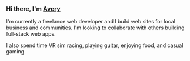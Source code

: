 ### Hi there, I'm [Avery](https://www.averymclaughlin.com)  

I'm currently a freelance web developer and I build web sites for local business and communities.
I'm looking to collaborate with others building full-stack web apps.

I also spend time VR sim racing, playing guitar, enjoying food, and casual gaming.

<!--
**averymc-dev/averymc-dev** is a ✨ _special_ ✨ repository because its `README.md` (this file) appears on your GitHub profile.

Here are some ideas to get you started:

- 🔭 I’m currently working on ...
- 🌱 I’m currently learning ...
- 👯 I’m looking to collaborate on ...
- 🤔 I’m looking for help with ...
- 💬 Ask me about ...
- 📫 How to reach me: ...
- 😄 Pronouns: ...
- ⚡ Fun fact: ...
-->
